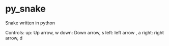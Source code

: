 # py_snake
Snake written in python

Controls:
up: Up arrow, w
down: Down arrow, s
left: left arrow , a
right: right arrow, d
